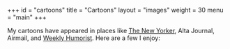 +++
id = "cartoons"
title = "Cartoons"
layout = "images"
weight = 30
menu = "main"
+++

My cartoons have appeared in places like [The New Yorker](https://www.newyorker.com/contributors/asher-perlman), Alta Journal, Airmail, and [Weekly Humorist](https://www.weeklyhumorist.com/cartoon-bullseye/). Here are a few I enjoy: